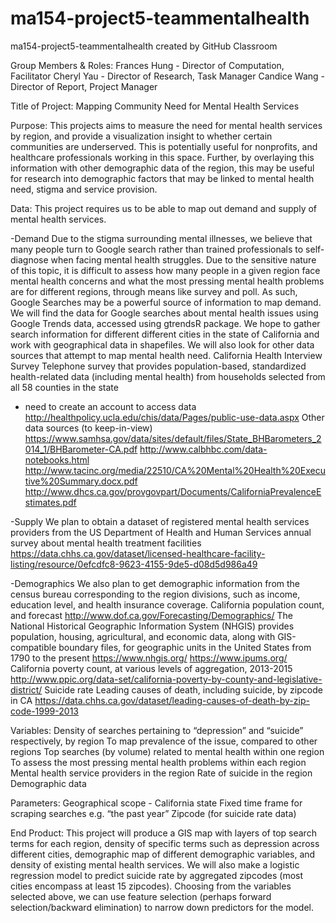 # ma154-project5-teammentalhealth
ma154-project5-teammentalhealth created by GitHub Classroom

Group Members & Roles:
Frances Hung - Director of Computation, Facilitator 
Cheryl Yau - Director of Research, Task Manager
Candice Wang - Director of Report, Project Manager

Title of Project: 
Mapping Community Need for Mental Health Services

Purpose: 
This projects aims to measure the need for mental health services by region, and provide a visualization insight to whether certain communities are underserved. This is potentially useful for nonprofits, and healthcare professionals working in this space. Further, by overlaying this information with other demographic data of the region, this may be useful for research into demographic factors that may be linked to mental health need, stigma and service provision.

Data: 
This project requires us to be able to map out demand and supply of mental health services. 

-Demand
Due to the stigma surrounding mental illnesses, we believe that many people turn to Google search rather than trained professionals to self-diagnose when facing mental health struggles. Due to the sensitive nature of this topic, it is difficult to assess how many people in a given region face mental health concerns and what the most pressing mental health problems are for different regions, through means like survey and poll. As such, Google Searches may be a powerful source of information to map demand. We will find the data for Google searches about mental health issues using Google Trends data, accessed using gtrendsR package. We hope to gather search information for different different cities in the state of California and work with geographical data in shapefiles. We will also look for other data sources that attempt to map mental health need. 
California Health Interview Survey 
Telephone survey that provides population-based, standardized health-related data (including mental health)  from households selected from all 58 counties in the state
* need to create an account to access data 
http://healthpolicy.ucla.edu/chis/data/Pages/public-use-data.aspx 
Other data sources (to keep-in-view)
https://www.samhsa.gov/data/sites/default/files/State_BHBarometers_2014_1/BHBarometer-CA.pdf 
http://www.calbhbc.com/data-notebooks.html 
http://www.tacinc.org/media/22510/CA%20Mental%20Health%20Executive%20Summary.docx.pdf 
http://www.dhcs.ca.gov/provgovpart/Documents/CaliforniaPrevalenceEstimates.pdf 

-Supply 
We plan to obtain a dataset of registered mental health services providers from the US Department of Health and Human Services annual survey about mental health treatment facilities 
https://data.chhs.ca.gov/dataset/licensed-healthcare-facility-listing/resource/0efcdfc8-9623-4155-9de5-d08d5d986a49 

-Demographics
We also plan to get demographic information from the census bureau corresponding to the region divisions, such as income, education level, and health insurance coverage.
California population count, and forecast 
http://www.dof.ca.gov/Forecasting/Demographics/ 
The National Historical Geographic Information System (NHGIS) provides population, housing, agricultural, and economic data, along with GIS-compatible boundary files, for geographic units in the United States from 1790 to the present
https://www.nhgis.org/ 
https://www.ipums.org/ 
California poverty count, at various levels of aggregation, 2013-2015
http://www.ppic.org/data-set/california-poverty-by-county-and-legislative-district/ 
Suicide rate
Leading causes of death, including suicide, by zipcode in CA
https://data.chhs.ca.gov/dataset/leading-causes-of-death-by-zip-code-1999-2013

Variables:
Density of searches pertaining to “depression” and “suicide” respectively, by region 
To map prevalence of the issue, compared to other regions 
Top searches (by volume) related to mental health within one region 
To assess the most pressing mental health problems within each region 
Mental health service providers in the region 
Rate of suicide in the region
Demographic data 

Parameters: 
Geographical scope - California state
Fixed time frame for scraping searches e.g. “the past year”
Zipcode (for suicide rate data)

End Product:
This project will produce a GIS map with layers of top search terms for each region, density of specific terms such as depression across different cities, demographic map of different demographic variables, and density of existing mental health services.
We will also make a logistic regression model to predict suicide rate by aggregated zipcodes (most cities encompass at least 15 zipcodes).  Choosing from the variables selected above, we can use feature selection (perhaps forward selection/backward elimination) to narrow down predictors for the model.
